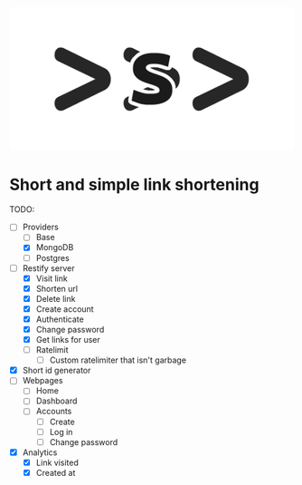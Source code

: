 <p align="center">
	<img src="https://github.com/brussell98/s/blob/master/logo.png?raw=true"/>
</p>

# Short and simple link shortening

TODO:

- [ ] Providers
	- [ ] Base
	- [x] MongoDB
	- [ ] Postgres
- [ ] Restify server
	- [x] Visit link
	- [x] Shorten url
	- [x] Delete link
	- [x] Create account
	- [x] Authenticate
	- [x] Change password
	- [x] Get links for user
	- [ ] Ratelimit
		- [ ] Custom ratelimiter that isn't garbage
- [x] Short id generator
- [ ] Webpages
	- [ ] Home
	- [ ] Dashboard
	- [ ] Accounts
		- [ ] Create
		- [ ] Log in
		- [ ] Change password
- [x] Analytics
	- [x] Link visited
	- [x] Created at
